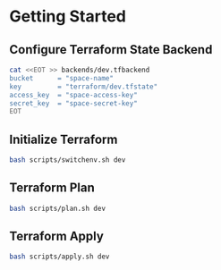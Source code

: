 # Getting Started

## Configure Terraform State Backend
```sh
cat <<EOT >> backends/dev.tfbackend
bucket      = "space-name"
key         = "terraform/dev.tfstate"
access_key  = "space-access-key"
secret_key  = "space-secret-key"
EOT
```

## Initialize Terraform
```sh
bash scripts/switchenv.sh dev
```

## Terraform Plan
```sh
bash scripts/plan.sh dev
```

## Terraform Apply
```sh
bash scripts/apply.sh dev
```
